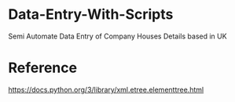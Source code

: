 # Data-Entry-With-Scripts
Semi Automate Data Entry of Company Houses Details based in UK

# Reference
https://docs.python.org/3/library/xml.etree.elementtree.html
